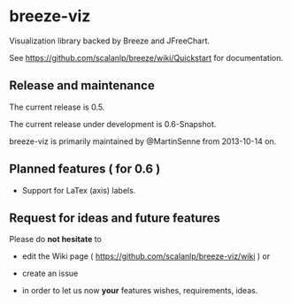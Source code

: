 breeze-viz
=============

Visualization library backed by Breeze and JFreeChart.

See https://github.com/scalanlp/breeze/wiki/Quickstart for documentation.

Release and maintenance
-----------------------

The current release is 0.5.

The current release under development is 0.6-Snapshot.

breeze-viz is primarily maintained by @MartinSenne from 2013-10-14 on.

Planned features ( for 0.6 )
----------------------------

* Support for LaTex (axis) labels.

Request for ideas and future features
-------------------------------------

Please do **not hesitate** to 

* edit the Wiki page ( https://github.com/scalanlp/breeze-viz/wiki ) or
* create an issue 

* in order to let us now **your** features wishes, requirements, ideas.

